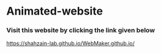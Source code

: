 # Animated-website
### Visit this website by clicking the link given below
 https://shahzain-lab.github.io/WebMaker.github.io/
 

